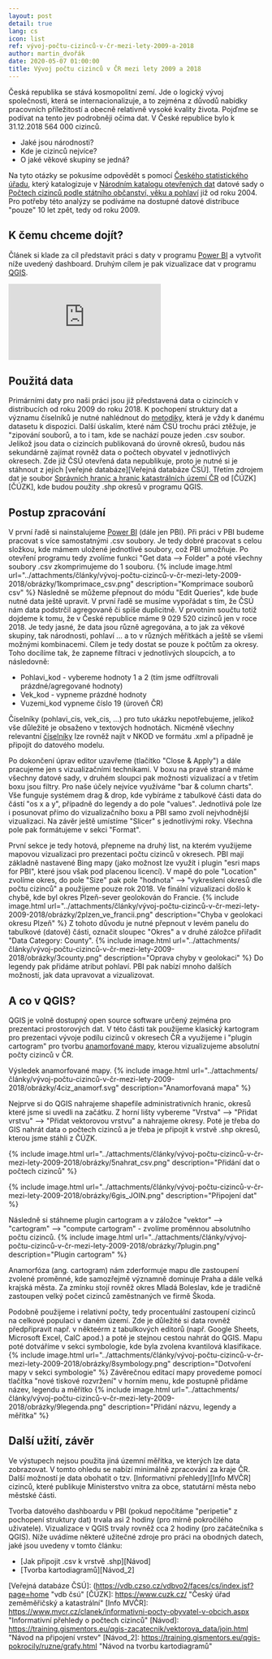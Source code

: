 ```yaml
---
layout: post
detail: true
lang: cs
icon: list
ref: vývoj-počtu-cizinců-v-čr-mezi-lety-2009-a-2018
author: martin_dvořák
date: 2020-05-07 01:00:00
title: Vývoj počtu cizinců v ČR mezi lety 2009 a 2018
---
```


Česká republika se stává kosmopolitní zemí. Jde o logický vývoj společnosti, která se internacionalizuje, a to zejména z důvodů nabídky pracovních příležitostí a obecně relativně vysoké kvality života. Pojďme se podívat na tento jev podrobněji očima dat. V České republice bylo k 31.12.2018 564 000 cizinců. 
- Jaké jsou národnosti?
- Kde je cizinců nejvíce? 
- O jaké věkové skupiny se jedná?
<!--more-->

Na tyto otázky se pokusíme odpovědět s pomocí [Českého statistického úřadu][ČSÚ], který katalogizuje v [Národním katalogu otevřených dat][NKOD] datové sady o [Počtech cizinců podle státního občanství, věku a pohlaví][Source] již od roku 2004. Pro potřeby této analýzy se podíváme na dostupné datové distribuce "pouze" 10 let zpět, tedy od roku 2009. 

## K čemu chceme dojít?
Článek si klade za cíl představit práci s daty v programu [Power BI][Power BI] a vytvořit níže uvedený dashboard. Druhým cílem je pak vizualizace dat v programu [QGIS][A Free and Open Source Geographic Information System]. 

<div class="embed-responsive embed-responsive-16by9">
<iframe class="embed-responsive-item" src="https://app.powerbi.com/view?r=eyJrIjoiY2QwMzM5YTktOTI0YS00MzQzLTkzYjMtYjI1OTQxNTgxNGZjIiwidCI6ImI4MDRlNTE5LTFjYzYtNDk3ZC1hOTVmLWUwMDIwNGMwMzhlZSIsImMiOjh9" frameborder="0" allowFullScreen></iframe>
</div>

## Použitá data

Primárními daty pro naši práci jsou již představená data o cizincích v distribucích od roku 2009 do roku 2018. K pochopení struktury dat a významu číselníků je nutné nahlédnout do [metodiky][Metodika počtu cizinců], která je vždy k danému datasetu k dispozici. Další úskalím, které nám ČSÚ trochu práci ztěžuje, je "zipování souborů, a to i tam, kde se nachází pouze jeden .csv soubor.
Jelikož jsou data o cizincích publikovaná do úrovně okresů, budou nás sekundárně zajímat rovněž data o počtech obyvatel v jednotlivých okresech. Zde již ČSÚ otevřená data nepublikuje, proto je nutné si je stáhnout z jejich [veřejné databáze][Veřejná databáze ČSÚ]. Třetím zdrojem dat je soubor [Správních hranic a hranic katastrálních území ČR][Data] od [ČÚZK][ČÚZK], kde budou použity .shp okresů v programu QGIS.

## Postup zpracování
V první řadě si nainstalujeme [Power BI](https://www.microsoft.com/en-us/download/details.aspx?id=58494) (dále jen PBI). Při práci v PBI budeme pracovat s více samostatnými .csv soubory. Je tedy dobré pracovat s celou složkou, kde mámem uložené jednotlivé soubory, což PBI umožňuje. Po otevření programu tedy zvolíme funkci "Get data --> Folder" a poté všechny soubory .csv zkomprimujeme do 1 souboru. 
{% include image.html
    url="../attachments/články/vývoj-počtu-cizinců-v-čr-mezi-lety-2009-2018/obrázky/1komprimace_csv.png"
    description="Komprimace souborů csv"
%}
Následně se můžeme přepnout do módu "Edit Queries", kde bude nutné data ještě upravit. V první řadě se musíme vypořádat s tím, že ČSÚ nám data podstrčil agregovaně či spíše duplicitně. V prvotním součtu totiž dojdeme k tomu, že v České republice máme 9 029 520 cizinců jen v roce 2018. Je tedy jasné, že data jsou různě agregována, a to jak za věkové skupiny, tak národnosti, pohlaví ... a to v různých měřítkách a ještě se všemi možnými kombinacemi. Cílem je tedy dostat se pouze k počtům za okresy. Toho docílíme tak, že zapneme filtraci v jednotlivých sloupcích, a to následovně: 

- Pohlavi_kod - vybereme hodnoty 1 a 2 (tím jsme odfiltrovali prázdné/agregované hodnoty) 
- Vek_kod - vypneme prázdné hodnoty
- Vuzemi_kod vypneme číslo 19 (úroveň ČR)

Číselníky (pohlavi_cis, vek_cis, ...) pro tuto ukázku nepotřebujeme, jelikož vše důležité je obsaženo v textových hodnotách. Nicméně všechny relevantní [číselníky](https://data.gov.cz/datové-sady?dotaz=číselníky&poskytovatel=Český%20statistický%20úřad) lze rovněž najít v NKOD ve formátu .xml a případně je připojit do datového modelu. 

Po dokončení úprav editor uzavřeme (tlačítko "Close & Apply") a dále pracujeme jen s vizualizačními technikami. V boxu na pravé straně máme všechny datové sady, v druhém sloupci pak možnosti vizualizací a v třetím boxu jsou filtry. Pro naše účely nejvíce využíváme "bar & column charts". Vše funguje systémem drag & drop, kde vybíráme z tabulkové části data do částí "os x a y", případně do legendy a do pole "values". Jednotlivá pole lze i posunovat přímo do vizualizačního boxu a PBI samo zvolí nejvhodnější vizualizaci. Na závěr ještě umístíme "Slicer" s jednotlivými roky. Všechna pole pak formátujeme v sekci "Format". 

První sekce je tedy hotová, přepneme na druhý list, na kterém využijeme mapovou vizualizaci pro prezentaci počtu cizinců v okresech. PBI mají základně nastavené Bing mapy (jako možnost lze využít i plugin "esri maps for PBI", které jsou však pod placenou licencí). V mapě do pole "Location" zvolíme okres, do pole "Size" pak pole "hodnota" --> "vykreslení okresů dle počtu cizinců" a použijeme pouze rok 2018. Ve finální vizualizaci došlo k chybě, kde byl okres Plzeň-sever geolokován do Francie.
{% include image.html
    url="../attachments/články/vývoj-počtu-cizinců-v-čr-mezi-lety-2009-2018/obrázky/2plzen_ve_francii.png"
    description="Chyba v geolokaci okresu Plzeň"
%}
 Z tohoto důvodu je nutné přepnout v levém panelu do tabulkové (datové) části, označit sloupec "Okres" a v druhé záložce přiřadit "Data Category: County".
{% include image.html
    url="../attachments/články/vývoj-počtu-cizinců-v-čr-mezi-lety-2009-2018/obrázky/3county.png"
    description="Oprava chyby v geolokaci"
%}
Do legendy pak přidáme atribut pohlaví. PBI pak nabízí mnoho dalších možností, jak data upravovat a vizualizovat. 

## A co v QGIS?

QGIS je volně dostupný open source software určený zejména pro prezentaci prostorových dat. V této části tak použijeme klasický kartogram pro prezentaci vývoje podílu cizinců v okresech ČR a využijeme i "plugin cartogram" pro tvorbu [anamorfované mapy](https://cs.wikipedia.org/wiki/Anamorf%C3%B3za_), kterou vizualizujeme absolutní počty cizinců v ČR. 

Výsledek anamorfované mapy.
{% include image.html
    url="../attachments/články/vývoj-počtu-cizinců-v-čr-mezi-lety-2009-2018/obrázky/4ciz_anamorf.svg"
    description="Anamorfovaná mapa"
%}

Nejprve si do QGIS nahrajeme shapefile administrativních hranic, okresů které jsme si uvedli na začátku. Z horní lišty vybereme "Vrstva" --> "Přidat vrstvu" --> "Přidat vektorovou vrstvu" a nahrajeme okresy. 
Poté je třeba do GIS nahrát data o počtech cizinců a je třeba je připojit k vrstvě .shp okresů, kterou jsme stáhli z ČÚZK.

{% include image.html
    url="../attachments/články/vývoj-počtu-cizinců-v-čr-mezi-lety-2009-2018/obrázky/5nahrat_csv.png"
    description="Přidání dat o počtech cizinců"
%}

{% include image.html
    url="../attachments/články/vývoj-počtu-cizinců-v-čr-mezi-lety-2009-2018/obrázky/6gis_JOIN.png"
    description="Připojení dat"
%}
 
Následně si stáhneme plugin cartogram  a v záložce "vektor" --> "cartogram" --> "compute cartogram" - zvolíme proměnnou absolutního počtu cizinců. 
{% include image.html
    url="../attachments/články/vývoj-počtu-cizinců-v-čr-mezi-lety-2009-2018/obrázky/7plugin.png"
    description="Plugin cartogram"
%}

Anamorfóza (ang. cartogram) nám zderformuje mapu dle zastoupení zvolené proměnné, kde samozřejmě významně dominuje Praha a dále velká krajská města. Za zmínku stojí rovněž okres Mladá Boleslav, kde je tradičně zastoupen velký počet cizinců zaměstnaných ve firmě Škoda. 

Podobně použijeme i relativní počty, tedy procentuální zastoupení cizinců na celkové populaci v daném území. Zde je důležité si data rovněž předpřipravit např. v někteérm z tabulkových editorů (např. Google Sheets, Microsoft Excel, CalC apod.) a poté je stejnou cestou nahrát do QGIS. Mapu poté dotváříme v sekci symbologie, kde byla zvolena kvantilová klasifikace.
{% include image.html
    url="../attachments/články/vývoj-počtu-cizinců-v-čr-mezi-lety-2009-2018/obrázky/8symbology.png"
    description="Dotvoření mapy v sekci symbologie"
%}
Závěrečnou editací mapy provedeme pomocí tlačítka "nové tiskové rozvržení" v horním menu, kde postupně přidáme název, legendu a měřítko
{% include image.html
    url="../attachments/články/vývoj-počtu-cizinců-v-čr-mezi-lety-2009-2018/obrázky/9legenda.png"
    description="Přidání názvu, legendy a měřítka"
%}

## Další užití, závěr
Ve výstupech nejsou použita jiná územní měřítka, ve kterých lze data zobrazovat. V tomto ohledu se nabízí minimálně zpracování za kraje ČR. Další možností je data obohatit o tzv. [Informativní přehledy][Info MVČR] cizinců, které publikuje Ministerstvo vnitra za obce, statutární města nebo městské části. 

Tvorba datového dashboardu v PBI (pokud nepočítáme "peripetie" z pochopení struktury dat) trvala asi 2 hodiny (pro mírně pokročilého uživatele). Vizualizace v QGIS trvaly rovněž cca 2 hodiny (pro začátečníka s QGIS). Níže uvádíme některé užitečné zdroje pro práci na obodných datech, jaké jsou uvedeny v tomto článku:
 
- [Jak připojit .csv k vrstvě .shp][Návod]
- [Tvorba kartodiagramů][Návod_2]


[ČSÚ]: https://www.czso.cz/ "Český statistický úřad"
[NKOD]: https://data.gov.cz/ "Národní katalog otevřených dat"
[Source]: https://data.gov.cz/datové-sady?dotaz=cizinci&klíčová%20slova=státní%20občanství "Zdrojové soubory"
[Data]: https://data.gov.cz/datová-sada?iri=https%253A%2F%2Fdata.gov.cz%2Fzdroj%2Fdatové-sady%2FZmmerickyU%2F752310056 "Data ČÚZK pro QGIS"
[Power BI]: https://powerbi.microsoft.com/cs-cz/ "Microsoft Power BI"
[A Free and Open Source Geographic Information System]: https://qgis.org/en/site/ "QGIS"
[Metodika počtu cizinců]: (https://www.czso.cz/csu/cizinci/metodika-poctu-cizincu) "Metodika ČSÚ k počítání cizinců"
[Veřejná databáze ČSÚ]: (https://vdb.czso.cz/vdbvo2/faces/cs/index.jsf?page=home "vdb čsú"
[ČÚZK]: https://www.cuzk.cz/ "Český úřad zeměměřičský a katastrální"
[Info MVČR]: https://www.mvcr.cz/clanek/informativni-pocty-obyvatel-v-obcich.aspx "Informativní přehledy o počtech cizinců"
[Návod]: https://training.gismentors.eu/qgis-zacatecnik/vektorova_data/join.html "Návod na připojení vrstev"
[Návod_2]: https://training.gismentors.eu/qgis-pokrocily/ruzne/grafy.html "Návod na tvorbu kartodiagramů"



